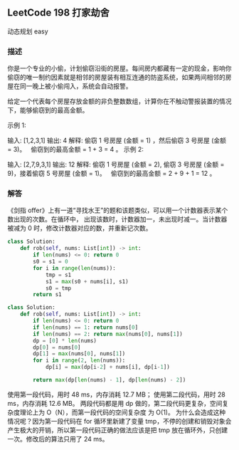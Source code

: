 ## LeetCode  198 打家劫舍
动态规划
easy
### 描述
你是一个专业的小偷，计划偷窃沿街的房屋。每间房内都藏有一定的现金，影响你偷窃的唯一制约因素就是相邻的房屋装有相互连通的防盗系统，如果两间相邻的房屋在同一晚上被小偷闯入，系统会自动报警。

给定一个代表每个房屋存放金额的非负整数数组，计算你在不触动警报装置的情况下，能够偷窃到的最高金额。

示例 1:

输入: [1,2,3,1]
输出: 4
解释: 偷窃 1 号房屋 (金额 = 1) ，然后偷窃 3 号房屋 (金额 = 3)。
     偷窃到的最高金额 = 1 + 3 = 4 。
示例 2:

输入: [2,7,9,3,1]
输出: 12
解释: 偷窃 1 号房屋 (金额 = 2), 偷窃 3 号房屋 (金额 = 9)，接着偷窃 5 号房屋 (金额 = 1)。
     偷窃到的最高金额 = 2 + 9 + 1 = 12 。

### 解答
《剑指 offer》上有一道“寻找水王”的题和该题类似，可以用一个计数器表示某个数出现的次数。在循环中，
出现该数时，计数器加一，未出现时减一。当计数器被减为 0 时，修改计数器对应的数，并重新记次数。

```Python
class Solution:
    def rob(self, nums: List[int]) -> int:
        if len(nums) <= 0: return 0
        s0 = s1 = 0
        for i in range(len(nums)):
            tmp = s1
            s1 = max(s0 + nums[i], s1)
            s0 = tmp
        return s1
```
```Python
class Solution:
    def rob(self, nums: List[int]) -> int:
        if len(nums) <= 0: return 0
        if len(nums) == 1: return nums[0]
        if len(nums) == 2: return max(nums[0], nums[1])
        dp = [0] * len(nums)
        dp[0] = nums[0]
        dp[1] = max(nums[0], nums[1])
        for i in range(2, len(nums)):
            dp[i] = max(dp[i-2] + nums[i], dp[i-1])

        return max(dp[len(nums) - 1], dp[len(nums) - 2])
```
使用第一段代码，用时 48 ms，内存消耗 12.7 MB；
使用第二段代码，用时 28 ms，内存消耗 12.6 MB。
两段代码都是用 dp 做的，第二段代码更复杂，空间复杂度理论上为 O（N），而第一段代码的空间复杂度
为 O(1)。
为什么会造成这种情况呢？因为第一段代码在 for 循环里新建了变量 tmp，不停的创建和销毁对象会产生极大的开销，所以第一段代码正确的做法应该是把 tmp 放在循环外，只创建一次。修改后的算法只用了 24 ms。